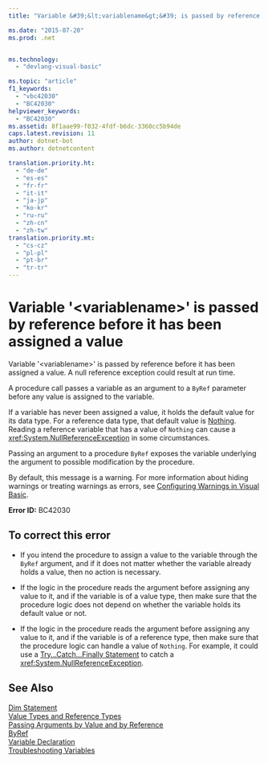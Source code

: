 ```yaml
---
title: "Variable &#39;&lt;variablename&gt;&#39; is passed by reference before it has been assigned a value | Microsoft Docs"

ms.date: "2015-07-20"
ms.prod: .net


ms.technology: 
  - "devlang-visual-basic"

ms.topic: "article"
f1_keywords: 
  - "vbc42030"
  - "BC42030"
helpviewer_keywords: 
  - "BC42030"
ms.assetid: 8f1aae99-f032-4fdf-b6dc-3360cc5b94de
caps.latest.revision: 11
author: dotnet-bot
ms.author: dotnetcontent

translation.priority.ht: 
  - "de-de"
  - "es-es"
  - "fr-fr"
  - "it-it"
  - "ja-jp"
  - "ko-kr"
  - "ru-ru"
  - "zh-cn"
  - "zh-tw"
translation.priority.mt: 
  - "cs-cz"
  - "pl-pl"
  - "pt-br"
  - "tr-tr"
---
```

# Variable &#39;&lt;variablename&gt;&#39; is passed by reference before it has been assigned a value
Variable '\<variablename>' is passed by reference before it has been assigned a value. A null reference exception could result at run time.  
  
 A procedure call passes a variable as an argument to a `ByRef` parameter before any value is assigned to the variable.  
  
 If a variable has never been assigned a value, it holds the default value for its data type. For a reference data type, that default value is [Nothing](../../visual-basic/language-reference/nothing.md). Reading a reference variable that has a value of `Nothing` can cause a <xref:System.NullReferenceException> in some circumstances.  
  
 Passing an argument to a procedure `ByRef` exposes the variable underlying the argument to possible modification by the procedure.  
  
 By default, this message is a warning. For more information about hiding warnings or treating warnings as errors, see [Configuring Warnings in Visual Basic](https://docs.microsoft.com/visualstudio/ide/configuring-warnings-in-visual-basic).  
  
 **Error ID:** BC42030  
  
## To correct this error  
  
-   If you intend the procedure to assign a value to the variable through the `ByRef` argument, and if it does not matter whether the variable already holds a value, then no action is necessary.  
  
-   If the logic in the procedure reads the argument before assigning any value to it, and if the variable is of a value type, then make sure that the procedure logic does not depend on whether the variable holds its default value or not.  
  
-   If the logic in the procedure reads the argument before assigning any value to it, and if the variable is of a reference type, then make sure that the procedure logic can handle a value of `Nothing`. For example, it could use a [Try...Catch...Finally Statement](../../visual-basic/language-reference/statements/try-catch-finally-statement.md) to catch a <xref:System.NullReferenceException>.  
  
## See Also  
 [Dim Statement](../../visual-basic/language-reference/statements/dim-statement.md)   
 [Value Types and Reference Types](../../visual-basic/programming-guide/language-features/data-types/value-types-and-reference-types.md)   
 [Passing Arguments by Value and by Reference](../../visual-basic/programming-guide/language-features/procedures/passing-arguments-by-value-and-by-reference.md)   
 [ByRef](../../visual-basic/language-reference/modifiers/byref.md)   
 [Variable Declaration](../../visual-basic/programming-guide/language-features/variables/variable-declaration.md)   
 [Troubleshooting Variables](../../visual-basic/programming-guide/language-features/variables/troubleshooting-variables.md)